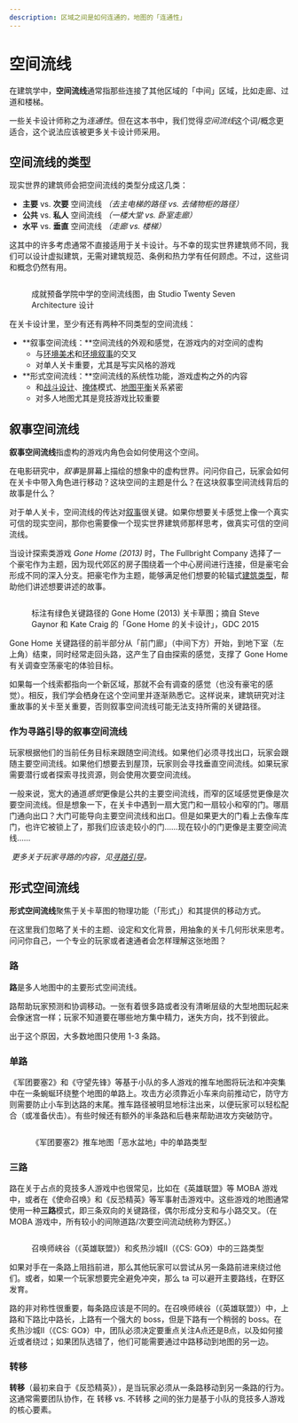```yaml
---
description: 区域之间是如何连通的，地图的「连通性」
---
```


# 空间流线

在建筑学中，**空间流线**通常指那些连接了其他区域的「中间」区域，比如走廊、过道和楼梯。

一些关卡设计师称之&#x4E3A;_&#x8FDE;通性_。但在这本书中，我们觉&#x5F97;_&#x7A7A;间流&#x7EBF;_&#x8FD9;个词/概念更适合，这个说法应该被更多关卡设计师采用。

## 空间流线的类型

现实世界的建筑师会把空间流线的类型分成这几类：

* **主要** vs. **次要** 空间流线 _（去主电梯的路径 vs. 去储物柜的路径）_
* **公共** vs. **私人** 空间流线 _（一楼大堂 vs. 卧室走廊）_
* **水平** vs. **垂直** 空间流线 _（走廊 vs. 楼梯）_

这其中的许多考虑通常不直接适用于关卡设计。与不幸的现实世界建筑师不同，我们可以设计虚拟建筑，无需对建筑规范、条例和热力学有任何顾虑。不过，这些词和概念仍然有用。

<figure><img src="../../../.gitbook/assets/circulation-1.png" alt=""><figcaption><p>成就预备学院中学的空间流线图，由 Studio Twenty Seven Architecture 设计</p></figcaption></figure>

在关卡设计里，至少有还有两种不同类型的空间流线：

* \*\*叙事空间流线：\*\*空间流线的外观和感觉，在游戏内的对空间的虚构
  * 与[环境美术](../../environment_art/)和[环境叙事](../../environment_art/storytelling.md)的交叉
  * 对单人关卡重要，尤其是写实风格的游戏
* \*\*形式空间流线：\*\*空间流线的系统性功能，游戏虚构之外的内容
  * 和[战斗设计](../../combat/)、[掩体](../../combat/cover.md)模式、[地图平衡](../../combat/map_balance.md)关系紧密
  * 对多人地图尤其是竞技游戏比较重要

## 叙事空间流线

**叙事空间流线**指虚构的游戏内角色会如何使用这个空间。

在电影研究中，_叙&#x4E8B;_&#x662F;屏幕上描绘的想象中的虚构世界。问问你自己，玩家会如何在关卡中带入角色进行移动？这块空间的主题是什么？在这块叙事空间流线背后的故事是什么？

对于单人关卡，空间流线的传达对[叙事](../../environment_art/storytelling.md)很关键。如果你想要关卡感觉上像一个真实可信的现实空间，那你也需要像一个现实世界建筑师那样思考，做真实可信的空间流线。

当设计探索类游戏 _Gone Home (2013)_ 时，The Fullbright Company 选择了一个豪宅作为主题，因为现代郊区的房子围绕着一个中心房间进行连接，但是豪宅会形成不同的深入分支。把豪宅作为主题，能够满足他们想要的轮辐式[建筑类型](../typology/)，帮助他们讲述想要讲述的故事。

<figure><img src="../../../.gitbook/assets/circulation-2.png" alt=""><figcaption><p>标注有绿色关键路径的 Gone Home (2013) 关卡草图；摘自 Steve Gaynor 和 Kate Craig 的「Gone Home 的关卡设计」，GDC 2015</p></figcaption></figure>

Gone Home 关键路径的前半部分从「前门廊」（中间下方）开始，到地下室（左上角）结束，同时经常走回头路，这产生了自由探索的感觉，支撑了 Gone Home 有关调查空荡豪宅的体验目标。

如果每一个线索都指向一个新区域，那就不会有调查的感觉（也没有豪宅的感觉）。相反，我们学会栖身在这个空间里并逐渐熟悉它。这样说来，建筑研究对注重故事的关卡至关重要，否则叙事空间流线可能无法支持所需的关键路径。

### 作为寻路引导的叙事空间流线

玩家根据他们的当前任务目标来跟随空间流线。如果他们必须寻找出口，玩家会跟随主要空间流线。如果他们想要去到屋顶，玩家则会寻找垂直空间流线。如果玩家需要潜行或者探索寻找资源，则会使用次要空间流线。

一般来说，宽大的通&#x9053;_&#x611F;&#x89C9;_&#x66F4;像是公共的主要空间流线，而窄的区域感觉更像是次要空间流线。但是想象一下，在关卡中遇到一扇大宽门和一扇较小和窄的门。哪扇门通向出口？大门可能导向主要空间流线和出口。但是如果更大的门看上去像车库门，也许它被锁上了，那我们应该走较小的门……现在较小的门更像是主要空间流线……

​ _更多关于玩家寻路的内容，见_[_寻路引导_](../../blockout/wayfinding.md)_。_

## 形式空间流线

**形式空间流线**聚焦于关卡草图的物理功能（「形式」）和其提供的移动方式。

在这里我们忽略了关卡的主题、设定和文化背景，用抽象的关卡几何形状来思考。问问你自己，一个专业的玩家或者速通者会怎样理解这张地图？

### 路

**路**是多人地图中的主要形式空间流线。

路帮助玩家预测和协调移动。一张有着很多路或者没有清晰层级的大型地图玩起来会像迷宫一样；玩家不知道要在哪些地方集中精力，迷失方向，找不到彼此。

出于这个原因，大多数地图只使用 1-3 条路。

### 单路

《军团要塞2》和《守望先锋》等基于小队的多人游戏的推车地图将玩法和冲突集中在一条蜿蜒环绕整个地图的单路上。攻击方必须靠近小车来向前推动它，防守方则需要防止小车到达路的末尾。推车路径被明显地标注出来，以便玩家可以轻松配合（或准备伏击）。有些时候还有额外的半条路和后巷来帮助进攻方突破防守。

<figure><img src="../../../.gitbook/assets/circulation-3.png" alt=""><figcaption><p>《军团要塞2》推车地图「恶水盆地」中的单路类型</p></figcaption></figure>

### 三路

路在关于占点的竞技多人游戏中也很常见，比如在《英雄联盟》等 MOBA 游戏中，或者在《使命召唤》和《反恐精英》等军事射击游戏中。这些游戏的地图通常使用一种**三路**模式，即三条双向的关键路径，偶尔形成分支和与小路交叉。（在 MOBA 游戏中，所有较小的间隙道路/次要空间流动统称为野区。）

<figure><img src="../../../.gitbook/assets/circulation-4.png" alt=""><figcaption><p>召唤师峡谷（《英雄联盟》）和炙热沙城II（《CS: GO》）中的三路类型</p></figcaption></figure>

如果对手在一条路上阻挡前进，那么其他玩家可以尝试从另一条路前进来绕过他们。或者，如果一个玩家想要完全避免冲突，那么 ta 可以避开主要路线，在野区发育。

路的非对称性很重要，每条路应该是不同的。在召唤师峡谷（《英雄联盟》）中，上路和下路比中路长，上路有一个强大的 boss，但是下路有一个稍弱的 boss。在炙热沙城II（《CS: GO》）中，团队必须决定要重点关注A点还是B点，以及如何接近或者绕过；如果团队选错了，他们可能需要通过中路移动到地图的另一边。

### 转移

**转移**（最初来自于《反恐精英》），是当玩家必须从一条路移动到另一条路的行为。这通常需要团队协作，在 转移 vs. 不转移 之间的张力是基于小队的竞技多人游戏的核心要素。
